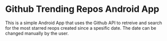 # Github Trending Repos Android App

This is a simple Android App that uses the Github API to retreive and search for the most starred reops created since a spesific date. The date can be changed manually by the user. 

